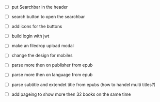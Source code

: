 - [ ] put Searchbar in the header 
- [ ] search button to open the searchbar
- [ ] add icons for the buttons
- [ ] build login with jwt
- [ ] make an filedrop upload modal
- [ ] change the design for mobiles
- [ ] parse more then on publisher from epub
- [ ] parse more then on language from epub
- [ ] parse subtitle and extendet title from epubs (how to handel multi titles?)
- [ ] add pageing to show more then 32 books on the same time


